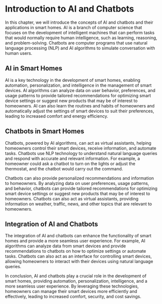 Introduction to AI and Chatbots
======================================================================================

In this chapter, we will introduce the concepts of AI and chatbots and their applications in smart homes. AI is a branch of computer science that focuses on the development of intelligent machines that can perform tasks that would normally require human intelligence, such as learning, reasoning, and problem-solving. Chatbots are computer programs that use natural language processing (NLP) and AI algorithms to simulate conversation with human users.

AI in Smart Homes
-----------------

AI is a key technology in the development of smart homes, enabling automation, personalization, and intelligence in the management of smart devices. AI algorithms can analyze data on user behavior, preferences, and usage patterns to provide tailored recommendations for optimizing smart device settings or suggest new products that may be of interest to homeowners. AI can also learn the routines and habits of homeowners and automatically adjust the settings of smart devices to suit their preferences, leading to increased comfort and energy efficiency.

Chatbots in Smart Homes
-----------------------

Chatbots, powered by AI algorithms, can act as virtual assistants, helping homeowners control their smart devices, receive information, and automate tasks. Chatbots use NLP technology to understand natural language queries and respond with accurate and relevant information. For example, a homeowner could ask a chatbot to turn on the lights or adjust the thermostat, and the chatbot would carry out the command.

Chatbots can also provide personalized recommendations and information to homeowners. By analyzing data on user preferences, usage patterns, and behavior, chatbots can provide tailored recommendations for optimizing smart device settings or suggest new products that may be of interest to homeowners. Chatbots can also act as virtual assistants, providing information on weather, traffic, news, and other topics that are relevant to homeowners.

Integration of AI and Chatbots
------------------------------

The integration of AI and chatbots can enhance the functionality of smart homes and provide a more seamless user experience. For example, AI algorithms can analyze data from smart devices and provide recommendations to chatbots on how to optimize settings or automate tasks. Chatbots can also act as an interface for controlling smart devices, allowing homeowners to interact with their devices using natural language queries.

In conclusion, AI and chatbots play a crucial role in the development of smart homes, providing automation, personalization, intelligence, and a more seamless user experience. By leveraging these technologies, homeowners can manage their smart devices more efficiently and effectively, leading to increased comfort, security, and cost savings.
